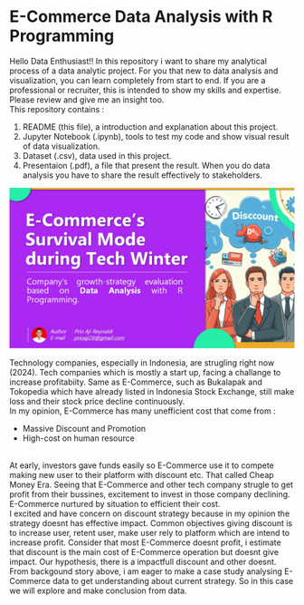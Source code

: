# E-Commerce Data Analysis with R Programming <br>
Hello Data Enthusiast!! In this repository i want to share my analytical process of a data analytic project. For you that new to data analysis and visualization, you can learn completely from start to end. If you are a professional or recruiter, this is intended to show my skills and expertise. Please review and give me an insight too. <br>
This repository contains :
1. README (this file), a introduction and explanation about this project.
2. Jupyter Notebook (.ipynb), tools to test my code and show visual result of data visualization.
3. Dataset (.csv), data used in this project.
4. Presentaion (.pdf), a file that present the result. When you do data analysis you have to share the result effectively to stakeholders.

<img src="https://github.com/prioaji/e_commerce_data_analysis/blob/main/cover.jpg" alt="Screenshot of Presentation"> <br>

Technology companies, especially in Indonesia, are strugling right now (2024). Tech companies which is mostly a start up, facing a challange to increase profitabiity. Same as E-Commerce, such as Bukalapak and Tokopedia which have already listed in Indonesia Stock Exchange, still make loss and their stock price decline continuously.<br>
In my opinion, E-Commerce has many unefficient cost that come from : <br>
  - Massive Discount and Promotion
  - High-cost on human resource
<br>
At early, investors gave funds easily so E-Commerce use it to compete making new user to their platform with discount etc. That called Cheap Money Era. Seeing that E-Commerce and other tech company strugle to get profit from their bussines, excitement to invest in those company declining. E-Commerce nurtured by situation to efficient their cost.
<br>
I excited and have concern on discount strategy because in my opinion the strategy doesnt has effective impact. Common objectives giving discount is to increase user, retent user, make user rely to platform which are intend to increase profit. Consider that most E-Commerce doesnt profit, i estimate that discount is the main cost of E-Commerce operation but doesnt give impact. Our hypothesis, there is a impactfull discount and other doesnt.
<br>
From backgound story above, i am eager to make a case study analysing E-Commerce data to get understanding about current strategy. So in this case we will explore and make conclusion from data.
<br>
